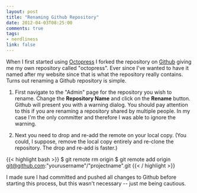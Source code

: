 ```yaml
---
layout: post
title: "Renaming Github Repository"
date: 2012-04-03T08:25:00
comments: true
tags:
- nerdliness
link: false
---
```

When I first started using [Octopress](http://octopress.org "Octopress") I forked the repository on [Github](http://github.com "Github") giving me my own repository called "octopress". Ever since I've wanted to have it named after my website since that is what the repository really contains. Turns out renaming a Github repository is simple.

1. First navigate to the "Admin" page for the repository you wish to rename. Change the **Repository Name** and click on the **Rename** button. Github will present you with a warning dialog. You should pay attention to this if you are renaming a repository shared by multiple people. In my case I'm the only committer and therefore I was able to ignore the warning.

2. Next you need to drop and re-add the remote on your local copy. (You could, I suppose, remove the local copy entirely and re-clone the repository. The drop and re-add is faster.)

{{< highlight bash >}}
$ git remote rm origin
$ git remote add origin git@github.com:"yourusername"/"projectname".git
{{< / highlight >}}
	
I made sure I had committed and pushed all changes to Github before starting this process, but this wasn't necessary -- just me being cautious.

